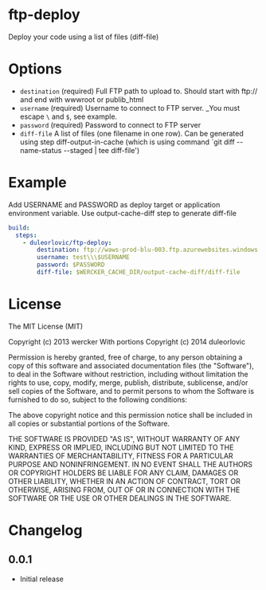 # ftp-deploy

Deploy your code using a list of files (diff-file)

# Options


* `destination` (required) Full FTP path to upload to. Should start with ftp:// and end with wwwroot or publib_html
* `username` (required) Username to connect to FTP server. _You must escape `\` and `$`, see example.
* `password` (required) Password to connect to FTP server
* `diff-file` A list of files (one filename in one row). Can be generated using step diff-output-in-cache (which is using command `git diff --name-status --staged | tee diff-file')

# Example

Add USERNAME and PASSWORD as deploy target or application environment variable. Use output-cache-diff step to generate diff-file

```yaml
build:
  steps:
    - duleorlovic/ftp-deploy:
        destination: ftp://waws-prod-blu-003.ftp.azurewebsites.windows.net/site/wwwroot
        username: test\\\$USERNAME
        password: $PASSWORD
        diff-file: $WERCKER_CACHE_DIR/output-cache-diff/diff-file

```

# License

The MIT License (MIT)

Copyright (c) 2013 wercker
With portions Copyright (c) 2014 duleorlovic

Permission is hereby granted, free of charge, to any person obtaining a copy of
this software and associated documentation files (the "Software"), to deal in
the Software without restriction, including without limitation the rights to
use, copy, modify, merge, publish, distribute, sublicense, and/or sell copies of
the Software, and to permit persons to whom the Software is furnished to do so,
subject to the following conditions:

The above copyright notice and this permission notice shall be included in all
copies or substantial portions of the Software.

THE SOFTWARE IS PROVIDED "AS IS", WITHOUT WARRANTY OF ANY KIND, EXPRESS OR
IMPLIED, INCLUDING BUT NOT LIMITED TO THE WARRANTIES OF MERCHANTABILITY, FITNESS
FOR A PARTICULAR PURPOSE AND NONINFRINGEMENT. IN NO EVENT SHALL THE AUTHORS OR
COPYRIGHT HOLDERS BE LIABLE FOR ANY CLAIM, DAMAGES OR OTHER LIABILITY, WHETHER
IN AN ACTION OF CONTRACT, TORT OR OTHERWISE, ARISING FROM, OUT OF OR IN
CONNECTION WITH THE SOFTWARE OR THE USE OR OTHER DEALINGS IN THE SOFTWARE.

# Changelog


## 0.0.1

- Initial release
